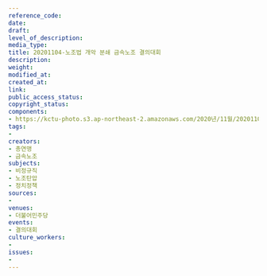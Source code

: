 ```yaml
---
reference_code: 
date: 
draft: 
level_of_description: 
media_type: 
title: 20201104-노조법 개악 분쇄 금속노조 결의대회
description: 
weight: 
modified_at: 
created_at: 
link: 
public_access_status: 
copyright_status: 
components:
- https://kctu-photo.s3.ap-northeast-2.amazonaws.com/2020년/11월/20201104-노조법+개악+분쇄+금속노조+결의대회/_W5D0087.JPG
tags:
- 
creators:
- 총연맹
- 금속노조
subjects:
- 비정규직
- 노조탄압
- 정치정책
sources:
- 
venues:
- 더불어민주당
events:
- 결의대회
culture_workers:
- 
issues:
- 
---
```


